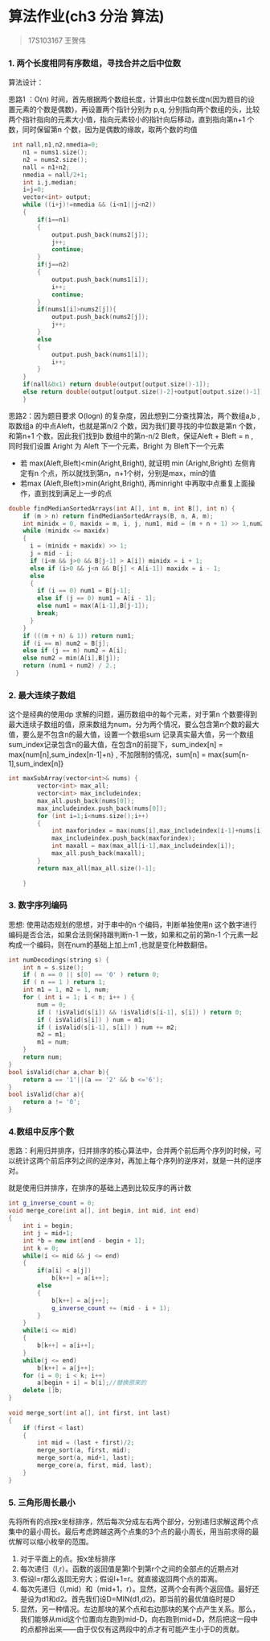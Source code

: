 # 算法作业(ch3 分治 算法)

> 17S103167 王贺伟

### 1. 两个长度相同有序数组，寻找合并之后中位数

算法设计：

思路1 ：O(n) 时间，首先根据两个数组长度，计算出中位数长度n(因为题目的设置元素的个数是偶数)，再设置两个指针分别为 p,q, 分别指向两个数组的头，比较两个指针指向的元素大小值，指向元素较小的指针向后移动，直到指向第n+1 个数，同时保留第n 个数，因为是偶数的缘故，取两个数的均值

~~~c++
 int nall,n1,n2,nmedia=0;
    n1 = nums1.size();
    n2 = nums2.size();
    nall = n1+n2;
    nmedia = nall/2+1;
    int i,j,median;
    i=j=0; 
    vector<int> output;
    while ((i+j)!=nmedia && (i<n1||j<n2))
    {
        if(i==n1)
        {
            output.push_back(nums2[j]);
            j++;
            continue;
        }
        if(j==n2)
        {
            output.push_back(nums1[i]);
            i++;
            continue;
        }
        if(nums1[i]>nums2[j]){
            output.push_back(nums2[j]);
            j++;
        }
        else
        {
            output.push_back(nums1[i]);
            i++;
        }
    }
    if(nall&0x1) return double(output[output.size()-1]);
    else return double(output[output.size()-2]+output[output.size()-1])/2;
    }
~~~

思路2：因为题目要求 O(logn) 的复杂度，因此想到二分查找算法，两个数组a,b , 取数组a 的中点Aleft，也就是第n/2 个数，因为我们要寻找的中位数是第n 个数，和第n+1 个数，因此我们找到b 数组中的第n-n/2 Bleft，保证Aleft + Bleft = n , 同时我们设置 Aright 为 Aleft 下一个元素，Bright 为 Bleft下一个元素

-  若 max(Aleft,Bleft)<min(Aright,Bright), 就证明 min (Aright,Bright) 左侧肯定有n 个点，所以就找到第n，n+1个树，分别是max，min的值
- 若max (Aleft,Bleft)>min(Aright,Bright), 再minright 中再取中点重复上面操作，直到找到满足上一步的点

~~~c++
double findMedianSortedArrays(int A[], int m, int B[], int n) {
    if (m > n) return findMedianSortedArrays(B, n, A, m);
    int minidx = 0, maxidx = m, i, j, num1, mid = (m + n + 1) >> 1,num2;
    while (minidx <= maxidx)
    {
      i = (minidx + maxidx) >> 1;
      j = mid - i;
      if (i<m && j>0 && B[j-1] > A[i]) minidx = i + 1;
      else if (i>0 && j<n && B[j] < A[i-1]) maxidx = i - 1;
      else
      {
        if (i == 0) num1 = B[j-1];
        else if (j == 0) num1 = A[i - 1];
        else num1 = max(A[i-1],B[j-1]);
        break;
      }
    }
    if (((m + n) & 1)) return num1;
    if (i == m) num2 = B[j];
    else if (j == n) num2 = A[i];
    else num2 = min(A[i],B[j]);
    return (num1 + num2) / 2.;
  }
~~~

### 2. 最大连续子数组

这个是经典的使用dp 求解的问题，遍历数组中的每个元素，对于第n 个数要得到最大连续子数组的值，原来数组为num，分为两个情况，要么包含第n个数的最大值，要么是不包含n的最大值，设置一个数组sum 记录真实最大值，另一个数组sum_index记录包含n的最大值，在包含n的前提下，sum_index[n] = max{num[n],sum_index[n-1]+n} , 不加限制的情况，sum[n] = max{sum[n-1],sum_index[n]}

~~~c++
int maxSubArray(vector<int>& nums) {
        vector<int> max_all;
        vector<int> max_includeindex;
        max_all.push_back(nums[0]);
        max_includeindex.push_back(nums[0]);
        for (int i=1;i<nums.size();i++)
        {
            int maxforindex = max(nums[i],max_includeindex[i-1]+nums[i]);
            max_includeindex.push_back(maxforindex);
            int maxall = max(max_all[i-1],max_includeindex[i]);
            max_all.push_back(maxall);
        }
        return max_all[max_all.size()-1];
        
    }
~~~

### 3. 数字序列编码

思想: 使用动态规划的思想，对于串中的n 个编码，判断单独使用n 这个数字进行编码是否合法，如果合法则保持跟判断n-1 一致，如果和之前的第n-1 个元素一起构成一个编码，则在num的基础上加上m1 ,也就是变化种数翻倍。

~~~c++
int numDecodings(string s) {
    int n = s.size();
    if ( n == 0 || s[0] == '0' ) return 0;
    if ( n == 1 ) return 1;
    int m1 = 1, m2 = 1, num;
    for ( int i = 1; i < n; i++ ) {
        num = 0;
        if ( !isValid(s[i]) && !isValid(s[i-1], s[i]) ) return 0;
        if ( isValid(s[i]) ) num = m1;
        if ( isValid(s[i-1], s[i]) ) num += m2;
        m2 = m1;
        m1 = num;
    }
    return num;
}
bool isValid(char a,char b){
    return a == '1'||(a == '2' && b <='6');
}
bool isValid(char a){
    return a != '0';
}
~~~



### 4.数组中反序个数

思路：利用归并排序，归并排序的核心算法中，合并两个前后两个序列的时候，可以统计这两个前后序列之间的逆序对，再加上每个序列的逆序对，就是一共的逆序对。

就是使用归并排序，在排序的基础上遇到比较反序的再计数

~~~c++
int g_inverse_count = 0;  
void merge_core(int a[], int begin, int mid, int end)  
{  
    int i = begin;  
    int j = mid+1;  
    int *b = new int[end - begin + 1];  
    int k = 0;  
    while(i <= mid && j <= end)  
    {  
        if(a[i] < a[j])  
            b[k++] = a[i++];  
        else  
        {  
            b[k++] = a[j++];  
            g_inverse_count += (mid - i + 1);  
        }             
    }  
    while(i <= mid)  
    {  
        b[k++] = a[i++];  
    }         
    while(j <= end)  
        b[k++] = a[j++];  
    for (i = 0; i < k; i++)  
        a[begin + i] = b[i];//替换原来的  
    delete []b;  
}  
  
void merge_sort(int a[], int first, int last)  
{  
    if (first < last)  
    {  
        int mid = (last + first)/2;  
        merge_sort(a, first, mid);  
        merge_sort(a, mid+1, last);  
        merge_core(a, first, mid, last);  
    }  
} 
~~~



### 5. 三角形周长最小

先将所有的点按x坐标排序，然后每次分成左右两个部分，分别递归求解这两个点集中的最小周长。最后考虑跨越这两个点集的3个点的最小周长，用当前求得的最优解可以缩小枚举的范围。

1. 对于平面上的点。按x坐标排序
2. 每次递归（l,r）。函数的返回值是第l个到第r个之间的全部点的近期点对
3. 假设l=r那么返回无穷大；假设l+1=r。就直接返回两个点的距离。
4. 每次先递归（l,mid）和（mid+1，r）。显然，这两个会有两个返回值。最好还是设为d1和d2。首先我们设D=MIN(d1,d2)。即当前的最优值临时是D
5. 显然，另一种情况。左边那块的某个点和右边那块的某个点产生关系。那么，我们能够从mid这个位置向左跑到mid-D，向右跑到mid+D，然后把这一段中的点都拎出来——由于仅仅有这两段中的点才有可能产生小于D的贡献。